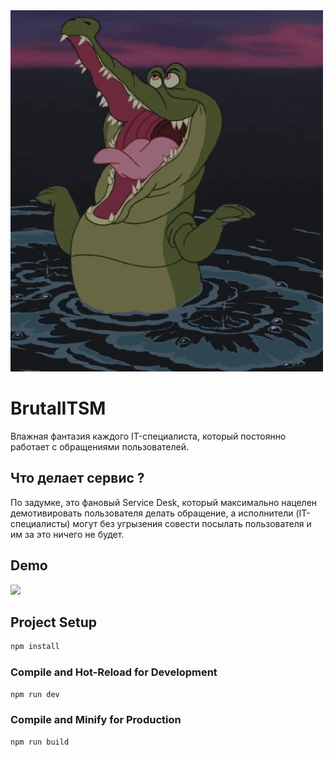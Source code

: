 <img src="https://github.com/koteyye/brutalITSM/blob/master/public/image/e59e420089878a578c464280bf4fbc42.gif?raw=true">

# BrutalITSM
Влажная фантазия каждого IT-специалиста, который постоянно работает с обращениями пользователей.

## Что делает сервис ?
По задумке, это фановый Service Desk, который максимально нацелен демотивировать пользователя делать обращение, а исполнители (IT-специалисты) могут без угрызения совести посылать пользователя и им за это ничего не будет.

## Demo
![](https://github.com/koteyye/brutalITSM/blob/master/public/demo/demo.gif)

## Project Setup

```sh
npm install
```

### Compile and Hot-Reload for Development

```sh
npm run dev
```

### Compile and Minify for Production

```sh
npm run build
```
